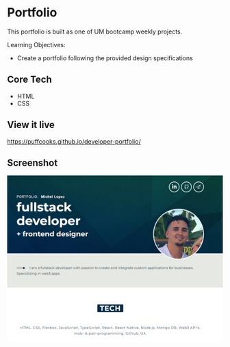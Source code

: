 # Portfolio
This portfolio is built as one of UM bootcamp weekly projects.


Learning Objectives:
- Create a portfolio following the provided design specifications
<!-- - Web Accessibility -->
<!-- - Cross-browser Testing -->


## Core Tech
- HTML
- CSS



## View it live
https://puffcooks.github.io/developer-portfolio/



## Screenshot
![Website Screenshot](\img\screenshotofsite.png?raw=true "Screenshot")